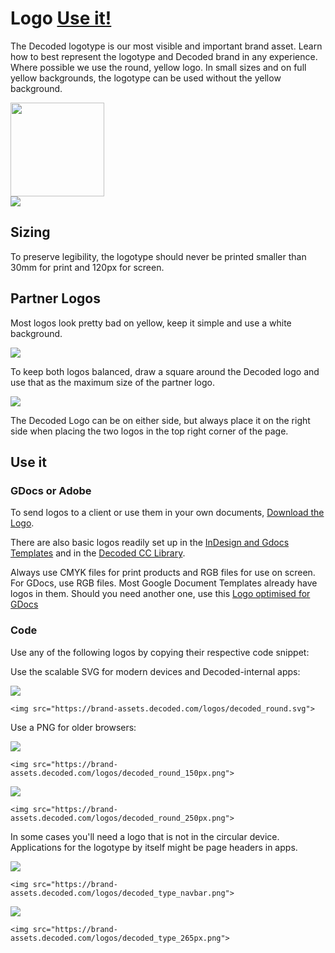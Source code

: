 # Logo [Use it!](#use-it)

The Decoded logotype is our most visible and important brand asset. Learn how to best represent the logotype and Decoded brand in any experience.
Where possible we use the round, yellow logo. In small sizes and on full yellow backgrounds, the logotype can be used without the yellow background.

<div class="example">
  <img src="https://brand-assets.decoded.com/logos/decoded_round.svg" width="150" height="150">
</div>

<div class="example bg-yellow">
  <img src="https://brand-assets.decoded.com/logos/decoded_type_navbar.png" class="margin-top-XL margin-bottom-XL">
</div>

## Sizing

To preserve legibility, the logotype should never be printed smaller than 30mm for print and 120px for screen.

## Partner Logos

Most logos look pretty bad on yellow, keep it simple and use a white background.

<div class="example">
  <img src="https://brand-assets.decoded.com/BrandGuidelines/partner-logos-example.png">
</div>

To keep both logos balanced, draw a square around the Decoded logo and use that as the maximum size of the partner logo.
<div class="example">
  <img src="https://brand-assets.decoded.com/BrandGuidelines/partner-logos-sizing.png">
</div>

The Decoded Logo can be on either side, but always place it on the right side when placing the two logos in the top right corner of the page.


## Use it

### GDocs or Adobe

To send logos to a client or use them in your own documents, [Download the Logo](https://drive.google.com/a/decoded.co/folderview?id=0B7zlrpAcS_XNM3NfU0pCTjRUSmc&usp=sharing).

There are also basic logos readily set up in the [InDesign and Gdocs Templates](/pages/templates) and in the [Decoded CC Library](/pages/how-to/cc-library).

Always use CMYK files for print products and RGB files for use on screen. For GDocs, use RGB files. Most Google Document Templates already have logos in them. Should you need another one, use this [Logo optimised for GDocs](https://drive.google.com/a/decoded.co/file/d/0B7zlrpAcS_XNMlBOTmdjNDI5MXM/view?usp=sharing)

### Code

Use any of the following logos by copying their respective code snippet:


Use the scalable SVG for modern devices and Decoded-internal apps:

<div class="example">
  <img src="https://brand-assets.decoded.com/logos/decoded_round.svg">
</div>

```
<img src="https://brand-assets.decoded.com/logos/decoded_round.svg">
```

Use a PNG for older browsers:

<div class="example">
  <img src="https://brand-assets.decoded.com/logos/decoded_round_150px.png">
</div>

```
<img src="https://brand-assets.decoded.com/logos/decoded_round_150px.png">
```


<div class="example">
  <img src="https://brand-assets.decoded.com/logos/decoded_round_250px.png">
</div>

```
<img src="https://brand-assets.decoded.com/logos/decoded_round_250px.png">
```

In some cases you'll need a logo that is not in the circular device. Applications for the logotype by itself might be page headers in apps.

<div class="example">
  <img src="https://brand-assets.decoded.com/logos/decoded_type_navbar.png">
</div>

```
<img src="https://brand-assets.decoded.com/logos/decoded_type_navbar.png">
```

<div class="example">
  <img src="https://brand-assets.decoded.com/logos/decoded_type_265px.png">
</div>

```
<img src="https://brand-assets.decoded.com/logos/decoded_type_265px.png">
```
